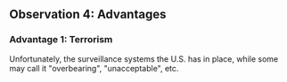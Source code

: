 ## Observation 4: Advantages  

### Advantage 1: Terrorism  

Unfortunately, the surveillance systems the U.S. has in place, while some may call it "overbearing", "unacceptable", etc.

